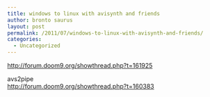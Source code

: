 ```yaml
---
title: windows to linux with avisynth and friends
author: bronto saurus
layout: post
permalink: /2011/07/windows-to-linux-with-avisynth-and-friends/
categories:
  - Uncategorized
---
```

<http://forum.doom9.org/showthread.php?t=161925>

avs2pipe  
<http://forum.doom9.org/showthread.php?t=160383>